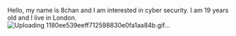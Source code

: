 Hello, my name is 8chan and I am interested in cyber security. I am 19 years old and I live in London.
![Uploading 1180ee539eeff712598830e0fa1aa84b.gif…]()
